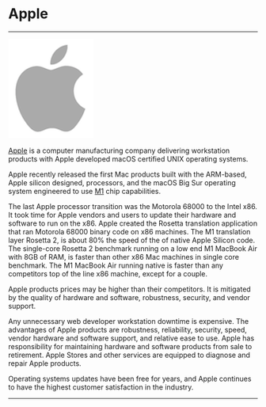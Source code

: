 # Apple

 ---
 
![Apple](AppleLogo.png)

[Apple](https://www.apple.com) is a computer manufacturing company delivering workstation products with Apple developed macOS certified UNIX operating systems.

Apple recently released the first Mac products built with the ARM-based, Apple silicon designed, processors, and the macOS Big Sur operating system engineered to use [M1](https://en.wikipedia.org/wiki/Apple_M1) chip capabilities.

The last Apple processor transition was the Motorola 68000 to the Intel x86. It took time for Apple vendors and users to update their hardware and software to run on the x86. Apple created the Rosetta translation application that ran Motorola 68000 binary code on x86 machines. The M1 translation layer Rosetta 2, is about 80% the speed of the of native Apple Silicon code. The single-core Rosetta 2 benchmark running on a low end M1 MacBook Air with 8GB of RAM, is faster than other x86 Mac machines in single core benchmark. The M1 MacBook Air running native is faster than any competitors top of the line x86 machine, except for a couple.

Apple products prices may be higher than their competitors. It is mitigated by the quality of hardware and software, robustness, security, and vendor support.

Any unnecessary web developer workstation downtime is expensive. The advantages of Apple products are robustness, reliability, security, speed, vendor hardware and software support, and relative ease to use. Apple has responsibility for maintaining hardware and software products from sale to retirement. Apple Stores and other services are equipped to diagnose and repair Apple products.

Operating systems updates have been free for years, and Apple continues to have the highest customer satisfaction in the industry.

---
